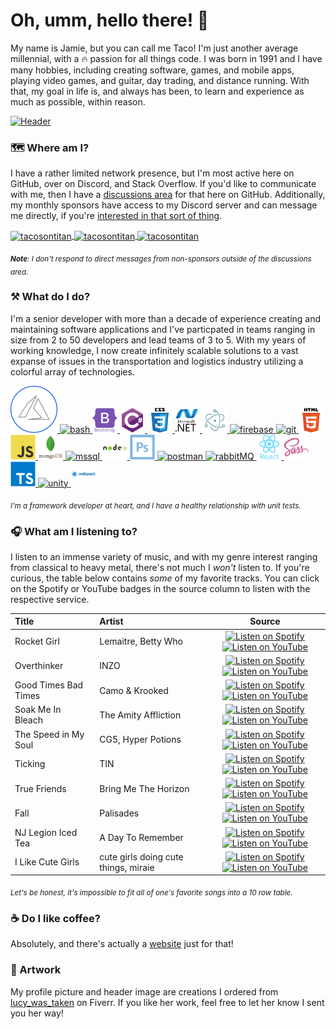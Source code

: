 # Oh, umm, hello there! 👋
My name is Jamie, but you can call me Taco! I'm just another average millennial, with a 🔥 passion for all things code. I was born in 1991 and I have many hobbies, including creating software, games, and mobile apps, playing video games, and guitar, day trading, and distance running. With that, my goal in life is, and always has been, to learn and experience as much as possible, within reason.

[![Header](https://raw.githubusercontent.com/tacosontitan/tacosontitan/master/images/relaxing-header.jpg)]()

### 🗺️ Where am I?
I have a rather limited network presence, but I'm most active here on GitHub, over on Discord, and Stack Overflow. If you'd like to communicate with me, then I have a [discussions area](https://github.com/tacosontitan/tacosontitan/discussions) for that here on GitHub. Additionally, my monthly sponsors have access to my Discord server and can message me directly, if you're [interested in that sort of thing](https://github.com/sponsors/tacosontitan).

<p align="left">

<a href="https://codepen.io/tacosontitan" target="blank">
<img align="center" src="https://raw.githubusercontent.com/rahuldkjain/github-profile-readme-generator/master/src/images/icons/Social/codepen.svg" alt="tacosontitan" height="30" width="40" />
</a>

<a href="https://twitter.com/tacosontitan" target="blank">
<img align="center" src="https://raw.githubusercontent.com/rahuldkjain/github-profile-readme-generator/master/src/images/icons/Social/twitter.svg" alt="tacosontitan" height="30" width="40" />
</a>

<a href="https://stackoverflow.com/users/tacosontitan" target="blank">
<img align="center" src="https://raw.githubusercontent.com/rahuldkjain/github-profile-readme-generator/master/src/images/icons/Social/stack-overflow.svg" alt="tacosontitan" height="30" width="40" />
</a>
</p>

<sub>***Note**: I don't respond to direct messages from non-sponsors outside of the discussions area.*</sub>

### ⚒️ What do I do?
I'm a senior developer with more than a decade of experience creating and maintaining software applications and I've particpated in teams ranging in size from 2 to 50 developers and lead teams of 3 to 5. With my years of working knowledge, I now create infinitely scalable solutions to a vast expanse of issues in the transportation and logistics industry utilizing a colorful array of technologies.

<p align="left">

<!-- Azure -->
<a href="https://azure.microsoft.com/en-in/" target="_blank" rel="noreferrer">
<img src="https://raw.githubusercontent.com/tacosontitan/tacosontitan/main/images/icons/azure.png" alt="azure" width="75" height="75"/>
</a>

<!-- Bash -->
<a href="https://www.gnu.org/software/bash/" target="_blank" rel="noreferrer">
<img src="https://www.vectorlogo.zone/logos/gnu_bash/gnu_bash-icon.svg" alt="bash" width="40" height="40"/>
</a>

<a href="https://getbootstrap.com" target="_blank" rel="noreferrer">
<img src="https://raw.githubusercontent.com/devicons/devicon/master/icons/bootstrap/bootstrap-plain-wordmark.svg" alt="bootstrap" width="40" height="40"/>
</a>

<a href="https://www.w3schools.com/cs/" target="_blank" rel="noreferrer">
<img src="https://raw.githubusercontent.com/devicons/devicon/master/icons/csharp/csharp-original.svg" alt="csharp" width="40" height="40"/>
</a>

<a href="https://www.w3schools.com/css/" target="_blank" rel="noreferrer"> 
<img src="https://raw.githubusercontent.com/devicons/devicon/master/icons/css3/css3-original-wordmark.svg" alt="css3" width="40" height="40"/> 
</a> 
<a href="https://dotnet.microsoft.com/" target="_blank" rel="noreferrer"> 
<img src="https://raw.githubusercontent.com/devicons/devicon/master/icons/dot-net/dot-net-original-wordmark.svg" alt="dotnet" width="40" height="40"/> 
</a> 
<a href="https://www.electronjs.org" target="_blank" rel="noreferrer"> 
<img src="https://raw.githubusercontent.com/devicons/devicon/master/icons/electron/electron-original.svg" alt="electron" width="40" height="40"/> 
</a> 
<a href="https://firebase.google.com/" target="_blank" rel="noreferrer"> 
<img src="https://www.vectorlogo.zone/logos/firebase/firebase-icon.svg" alt="firebase" width="40" height="40"/> 
</a> 
<a href="https://git-scm.com/" target="_blank" rel="noreferrer"> 
<img src="https://www.vectorlogo.zone/logos/git-scm/git-scm-icon.svg" alt="git" width="40" height="40"/> 
</a> 
<a href="https://www.w3.org/html/" target="_blank" rel="noreferrer"> 
<img src="https://raw.githubusercontent.com/devicons/devicon/master/icons/html5/html5-original-wordmark.svg" alt="html5" width="40" height="40"/> 
</a> 
<a href="https://developer.mozilla.org/en-US/docs/Web/JavaScript" target="_blank" rel="noreferrer"> 
<img src="https://raw.githubusercontent.com/devicons/devicon/master/icons/javascript/javascript-original.svg" alt="javascript" width="40" height="40"/> 
</a> 
<a href="https://www.mongodb.com/" target="_blank" rel="noreferrer"> 
<img src="https://raw.githubusercontent.com/devicons/devicon/master/icons/mongodb/mongodb-original-wordmark.svg" alt="mongodb" width="40" height="40"/> 
</a> 
<a href="https://www.microsoft.com/en-us/sql-server" target="_blank" rel="noreferrer"> 
<img src="https://www.svgrepo.com/show/303229/microsoft-sql-server-logo.svg" alt="mssql" width="40" height="40"/> 
</a> 
<a href="https://nodejs.org" target="_blank" rel="noreferrer"> 
<img src="https://raw.githubusercontent.com/devicons/devicon/master/icons/nodejs/nodejs-original-wordmark.svg" alt="nodejs" width="40" height="40"/> 
</a> 
<a href="https://www.photoshop.com/en" target="_blank" rel="noreferrer"> 
<img src="https://raw.githubusercontent.com/devicons/devicon/master/icons/photoshop/photoshop-line.svg" alt="photoshop" width="40" height="40"/> 
</a> 
<a href="https://postman.com" target="_blank" rel="noreferrer"> 
<img src="https://www.vectorlogo.zone/logos/getpostman/getpostman-icon.svg" alt="postman" width="40" height="40"/> 
</a> 
<a href="https://www.rabbitmq.com" target="_blank" rel="noreferrer"> 
<img src="https://www.vectorlogo.zone/logos/rabbitmq/rabbitmq-icon.svg" alt="rabbitMQ" width="40" height="40"/> 
</a> 
<a href="https://reactjs.org/" target="_blank" rel="noreferrer"> 
<img src="https://raw.githubusercontent.com/devicons/devicon/master/icons/react/react-original-wordmark.svg" alt="react" width="40" height="40"/> 
</a> 
<a href="https://sass-lang.com" target="_blank" rel="noreferrer"> 
<img src="https://raw.githubusercontent.com/devicons/devicon/master/icons/sass/sass-original.svg" alt="sass" width="40" height="40"/> 
</a> 
<a href="https://www.typescriptlang.org/" target="_blank" rel="noreferrer"> 
<img src="https://raw.githubusercontent.com/devicons/devicon/master/icons/typescript/typescript-original.svg" alt="typescript" width="40" height="40"/> 
</a> 
<a href="https://unity.com/" target="_blank" rel="noreferrer"> 
<img src="https://www.vectorlogo.zone/logos/unity3d/unity3d-icon.svg" alt="unity" width="40" height="40"/> 
</a> 
<a href="https://webpack.js.org" target="_blank" rel="noreferrer"> 
<img src="https://raw.githubusercontent.com/devicons/devicon/d00d0969292a6569d45b06d3f350f463a0107b0d/icons/webpack/webpack-original-wordmark.svg" alt="webpack" width="40" height="40"/> 
</a>

</p>

<sub>*I'm a framework developer at heart, and I have a healthy relationship with unit tests.*</sub>

### 🎧 What am I listening to?
I listen to an immense variety of music, and with my genre interest ranging from classical to heavy metal, there's not much I *won't* listen to. If you're curious, the table below contains *some* of my favorite tracks. You can click on the Spotify or YouTube badges in the source column to listen with the respective service.

Title | Artist | Source
:------------ | :------------- | :-------------:
Rocket Girl | Lemaitre, Betty Who | [![Listen on Spotify][spotify-badge]][s0] [![Listen on YouTube][youtube-badge]][y0]
Overthinker | INZO | [![Listen on Spotify][spotify-badge]][s1] [![Listen on YouTube][youtube-badge]][y1]
Good Times Bad Times | Camo & Krooked | [![Listen on Spotify][spotify-badge]][s2] [![Listen on YouTube][youtube-badge]][y2]
Soak Me In Bleach | The Amity Affliction | [![Listen on Spotify][spotify-badge]][s3] [![Listen on YouTube][youtube-badge]][y3]
The Speed in My Soul | CG5, Hyper Potions | [![Listen on Spotify][spotify-badge]][s4] [![Listen on YouTube][youtube-badge]][y4]
Ticking | TIN | [![Listen on Spotify][spotify-badge]][s5] [![Listen on YouTube][youtube-badge]][y5]
True Friends | Bring Me The Horizon | [![Listen on Spotify][spotify-badge]][s6] [![Listen on YouTube][youtube-badge]][y6]
Fall | Palisades | [![Listen on Spotify][spotify-badge]][s7] [![Listen on YouTube][youtube-badge]][y7]
NJ Legion Iced Tea | A Day To Remember | [![Listen on Spotify][spotify-badge]][s8] [![Listen on YouTube][youtube-badge]][y8]
I Like Cute Girls | cute girls doing cute things, miraie | [![Listen on Spotify][spotify-badge]][s9] [![Listen on YouTube][youtube-badge]][y9]

<sub>*Let's be honest, it's impossible to fit all of one's favorite songs into a 10 row table.*</sub>

### ☕ Do I like coffee?
Absolutely, and there's actually a [website](https://www.buymeacoffee.com/tacosontitan) just for that!

### 🎨 Artwork
My profile picture and header image are creations I ordered from [lucy_was_taken](https://www.fiverr.com/lucy_was_taken) on Fiverr. If you like her work, feel free to let her know I sent you her way!

<!-- Badges -->
[spotify-badge]: https://img.shields.io/badge/Spotify-1ED760?&style=for-the-badge&logo=spotify&logoColor=white
[youtube-badge]: https://img.shields.io/badge/YouTube-FF0000?style=for-the-badge&logo=youtube&logoColor=white
[bmac-badge]: https://cdn.buymeacoffee.com/buttons/v2/default-yellow.png

<!-- Music Links -->
[s0]: https://open.spotify.com/track/4wvj3LqF8EqGxoNc1FIbHr?si=b40848f99b8b4870
[y0]: https://www.youtube.com/watch?v=bfwOdpur01M

[s1]: https://open.spotify.com/track/4K9xid96G3YmIvQZXN9SXg?si=8dde0c3238724804
[y1]: https://www.youtube.com/watch?v=2WrOaA7QCM4

[s2]: https://open.spotify.com/track/44nRLXNwTmTIV7Zk7lRol5?si=de1fabedfb6c4098
[y2]: https://www.youtube.com/watch?v=RyzO6jusY1I

[s3]: https://open.spotify.com/track/1oB9nCQ3Qm1B1ArD1TAg0R?si=25be84dd6aaa47e2
[y3]: https://www.youtube.com/watch?v=iF6tDQiQJm4

[s4]: https://open.spotify.com/track/1YKuyBE345bnC4hkZOGAXT?si=1feac0eaab2743c6
[y4]: https://www.youtube.com/watch?v=Edaj8u_44n4

[s5]: https://open.spotify.com/track/1t7ZwPiCYLOi1xlP235GRa?si=675b5aaf5ea4404e
[y5]: https://www.youtube.com/watch?v=8j2Ag41KgdY

[s6]: https://open.spotify.com/track/1KTJmfwrk5pYqsi9mkY3nT?si=8c91f319cb9e4731
[y6]: https://www.youtube.com/watch?v=jeQMuTf3B0E

[s7]: https://open.spotify.com/track/4o2mXUsityYafHUt0kWjFx?si=932b0c7a847c47c6
[y7]: https://www.youtube.com/watch?v=0Va03mW9374

[s8]: https://open.spotify.com/track/6KyOCzf2A2jjROH4ZokTEw?si=aba1de19645c4180
[y8]: https://www.youtube.com/watch?v=Z9A7B6zUO-0

[s9]: https://open.spotify.com/track/6pbWDtVZYrpCx6YDQvDS3J?si=a55a82ce31074786
[y9]: https://www.youtube.com/watch?v=YUyedpix0P8
